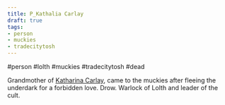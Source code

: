 ```yaml
---
title: P_Kathalia Carlay
draft: true
tags:
- person
- muckies
- tradecitytosh
---
```


#person #lolth #muckies #tradecitytosh #dead 

Grandmother of [Katharina Carlay](obsidian://open?vault=World%20Wiki&file=Confederation%20of%20Cernia%2FTradecity%20Tosh%2FMuckies%2FP_Katharina%20Carlay), came to the muckies after fleeing the underdark for a forbidden love. Drow. Warlock of Lolth and leader of the cult. 
